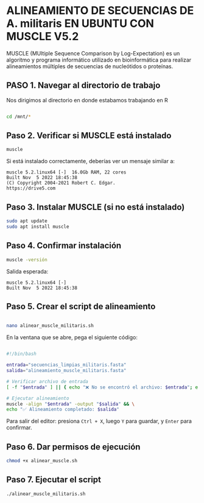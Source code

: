 # ALINEAMIENTO DE SECUENCIAS DE A. militaris EN UBUNTU CON MUSCLE V5.2


MUSCLE (MUltiple Sequence Comparison by Log-Expectation) es un algoritmo y programa informático utilizado en bioinformática para realizar alineamientos múltiples de secuencias de nucleótidos o proteínas. 


## PASO 1. Navegar al directorio de trabajo
Nos dirigimos al directorio en donde estabamos trabajando en R 

```bash

cd /mnt/*
```


## Paso 2. Verificar si MUSCLE está instalado
```bash
muscle
``` 

Si está instalado correctamente, deberías ver un mensaje similar a: 

``` 
muscle 5.2.linux64 [-]  16.0Gb RAM, 22 cores
Built Nov  5 2022 18:45:38
(C) Copyright 2004-2021 Robert C. Edgar.
https://drive5.com
``` 
## Paso 3. Instalar MUSCLE (si no está instalado)

```bash
sudo apt update
sudo apt install muscle
```

## Paso 4. Confirmar instalación

```bash
muscle -versión
```
Salida esperada:
```
muscle 5.2.linux64 [-]
Built Nov  5 2022 18:45:38
```

## Paso 5. Crear el script de alineamiento

```bash

nano alinear_muscle_militaris.sh
```

En la ventana que se abre, pega el siguiente código: 


```bash

#!/bin/bash

entrada="secuencias_limpias_militaris.fasta"
salida="alineamiento_muscle_militaris.fasta"

# Verificar archivo de entrada
[ -f "$entrada" ] || { echo "❌ No se encontró el archivo: $entrada"; exit 1; }

# Ejecutar alineamiento
muscle -align "$entrada" -output "$salida" && \
echo "✅ Alineamiento completado: $salida"
```

Para salir del editor: presiona `Ctrl + X`, luego `Y` para guardar, y `Enter` para confirmar.



## Paso 6. Dar permisos de ejecución

```bash
chmod +x alinear_muscle.sh
```

## Paso 7. Ejecutar el script

```bash
./alinear_muscle_militaris.sh
```





